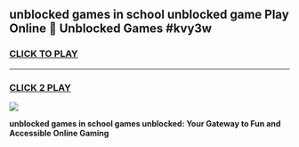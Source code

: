 
## unblocked games in school unblocked game Play Online 👋 Unblocked Games #kvy3w
<h3>
<a href="https://premium.freeplayer.one?title=unblocked_games_in_school&ref=21F">CLICK TO PLAY</a></h3>
<hr>

<h3>
<a href="https://premium.freeplayer.one?title=unblocked_games_in_school&ref=21F">CLICK 2 PLAY</a>
  
</h3>

<a href="https://premium.freeplayer.one?title=unblocked_games_in_school&ref=21F/"><img src="https://clearcache.store/games.png"></a>


**unblocked games in school games unblocked: Your Gateway to Fun and Accessible Online Gaming**
